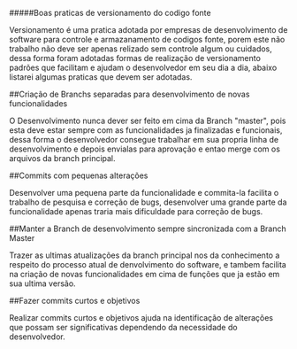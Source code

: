 #####Boas praticas de versionamento do codigo fonte

   Versionamento é uma pratica adotada por empresas de desenvolvimento de software para controle 
e armazanamento de codigos fonte, porem este não trabalho não deve ser apenas relizado sem controle algum ou cuidados,
dessa forma foram adotadas formas de realização de versionamento padrões que facilitam e ajudam o desenvolvedor 
em seu dia a dia, abaixo listarei algumas praticas que devem ser adotadas.

	 
##Criação de Branchs separadas para desenvolvimento de novas funcionalidades
	
   O Desenvolvimento nunca dever ser feito em cima da Branch "master", pois esta deve estar sempre 
com as funcionalidades ja finalizadas e funcionais, dessa forma o desenvolvedor consegue trabalhar em sua propria
linha de desenvolvimento e depois envialas para aprovação e entao merge com os arquivos da branch principal.

##Commits com pequenas alterações

   Desenvolver uma pequena parte da funcionalidade e commita-la facilita o trabalho de pesquisa e correção de bugs, 
desenvolver uma grande parte da funcionalidade apenas traria mais dificuldade para correção de bugs.

##Manter a Branch de desenvolvimento sempre sincronizada com a Branch Master

   Trazer as ultimas atualizações da branch principal nos da conhecimento a respeito do processo
atual de denvolvimento do software, e tambem facilita na criação de novas funcionalidades em cima de 
funções que ja estão em sua ultima versão.

##Fazer commits curtos e objetivos

   Realizar commits curtos e objetivos ajuda na identificação de alterações que possam ser significativas dependendo
da necessidade do desenvolvedor. 
